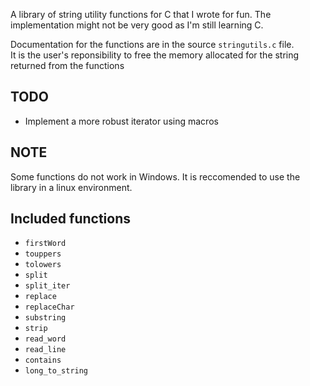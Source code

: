 A library of string utility functions for C that I wrote for fun.
The implementation might not be very good as I'm still learning C.

Documentation for the functions are in the source `stringutils.c` file.<br>
It is the user's reponsibility to free the memory allocated for the string returned
from the functions

## TODO
- Implement a more robust iterator using macros

## NOTE
Some functions do not work in Windows. It is reccomended to use the library in a linux environment.

## Included functions
- `firstWord`
- `touppers`
- `tolowers`
- `split`
- `split_iter`
- `replace`
- `replaceChar`
- `substring`
- `strip`
- `read_word`
- `read_line`
- `contains`
- `long_to_string`
